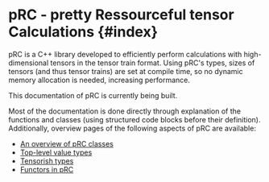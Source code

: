 # pRC - pretty Ressourceful tensor Calculations                   {#index}

pRC is a C++ library developed to efficiently perform calculations with high-dimensional tensors in the tensor train format. Using pRC's types, sizes of tensors (and thus tensor trains) are set at compile time, so no dynamic memory allocation is needed, increasing performance.

This documentation of pRC is currently being built.

Most of the documentation is done directly through explanation of the functions and classes (using structured code blocks before their definition).
Additionally, overview pages of the following aspects of pRC are available:
- [An overview of pRC classes](#pRCObjects)
- [Top-level value types](#ValueTypes)
- [Tensorish types](#TensorTypes)
- [Functors in pRC](#Functors)
